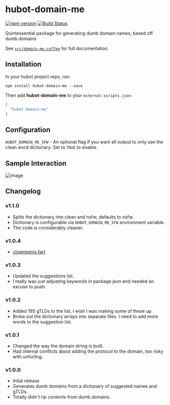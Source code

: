 # hubot-domain-me

[![npm version](https://badge.fury.io/js/hubot-domain-me.svg)](http://badge.fury.io/js/hubot-domain-me) [![Build Status](https://travis-ci.org/sprngr/hubot-domain-me.png)](https://travis-ci.org/sprngr/hubot-domain-me)

Quintessential package for generating dumb domain names, based off dumb.domains

See [`src/domain-me.coffee`](src/domain-me.coffee) for full documentation.

## Installation

In your hubot project repo, run:

`npm install hubot-domain-me --save`

Then add **hubot-domain-me** to your `external-scripts.json`:

```json
[
  "hubot-domain-me"
]
```
## Configuration

`HUBOT_DOMAIN_ME_SFW` - An optional flag if you want all output to only use the clean word dictionary. Set to `TRUE` to enable.

## Sample Interaction
![image](example.png)

## Changelog

### v1.1.0
* Splits the dictionary into clean and nsfw, defaults to nsfw.
* Dictionary is configurable via `HUBOT_DOMAIN_ME_SFW` environment variable.
* The code is considerably cleaner.

### v1.0.4
* [clownpenis.fart](http://vimeo.com/82393638)

### v1.0.3
* Updated the suggestions list.
* I really was just adjusting keywords in package.json and needed an excuse to push.

### v1.0.2
* Added 195 gTLDs to the list, I wish I was making some of these up.
* Broke out the dictionary arrays into separate files. I need to add more words to the suggestion list.

### v1.0.1
* Changed the way the domain string is built.
* Had internal conflicts about adding the protocol to the domain, too risky with unfurling.

### v1.0.0
* Inital release
* Generates dumb domains from a dictionary of suggested names and gTLDs.
* Totally didn't rip contents from dumb.domains.

